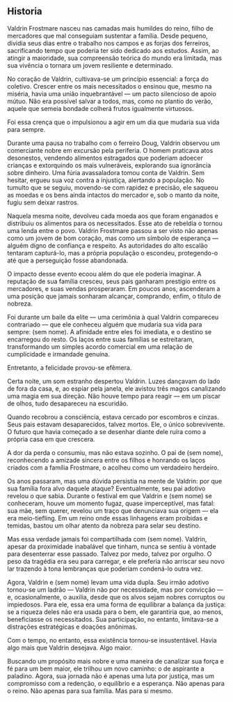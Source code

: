 ## Historia

Valdrin Frostmare nasceu nas camadas mais humildes do reino, filho de mercadores que mal conseguiam sustentar a família. Desde pequeno, dividia seus dias entre o trabalho nos campos e as forjas dos ferreiros, sacrificando tempo que poderia ter sido dedicado aos estudos. Assim, ao atingir a maioridade, sua compreensão teórica do mundo era limitada, mas sua vivência o tornara um jovem resiliente e determinado.

No coração de Valdrin, cultivava-se um princípio essencial: a força do coletivo. Crescer entre os mais necessitados o ensinou que, mesmo na miséria, havia uma união inquebrantável — um pacto silencioso de apoio mútuo. Não era possível salvar a todos, mas, como no plantio do verão, aquele que semeia bondade colherá frutos igualmente virtuosos.

Foi essa crença que o impulsionou a agir em um dia que mudaria sua vida para sempre.

Durante uma pausa no trabalho com o ferreiro Doug, Valdrin observou um comerciante nobre em excursão pela periferia. O homem praticava atos desonestos, vendendo alimentos estragados que poderiam adoecer crianças e extorquindo os mais vulneráveis, explorando sua ignorância sobre dinheiro. Uma fúria avassaladora tomou conta de Valdrin. Sem hesitar, ergueu sua voz contra a injustiça, alertando a população. No tumulto que se seguiu, movendo-se com rapidez e precisão, ele saqueou as moedas e os bens ainda intactos do mercador e, sob o manto da noite, fugiu sem deixar rastros.

Naquela mesma noite, devolveu cada moeda aos que foram enganados e distribuiu os alimentos para os necessitados. Esse ato de rebeldia o tornou uma lenda entre o povo. Valdrin Frostmare passou a ser visto não apenas como um jovem de bom coração, mas como um símbolo de esperança — alguém digno de confiança e respeito. As autoridades do alto escalão tentaram capturá-lo, mas a própria população o escondeu, protegendo-o até que a perseguição fosse abandonada.

O impacto desse evento ecoou além do que ele poderia imaginar. A reputação de sua família cresceu, seus pais ganharam prestígio entre os mercadores, e suas vendas prosperaram. Em poucos anos, ascenderam a uma posição que jamais sonharam alcançar, comprando, enfim, o título de nobreza.

Foi durante um baile da elite — uma cerimônia à qual Valdrin compareceu contrariado — que ele conheceu alguém que mudaria sua vida para sempre: (sem nome). A afinidade entre eles foi imediata, e o destino se encarregou do resto. Os laços entre suas famílias se estreitaram, transformando um simples acordo comercial em uma relação de cumplicidade e irmandade genuína.

Entretanto, a felicidade provou-se efêmera.

Certa noite, um som estranho despertou Valdrin. Luzes dançavam do lado de fora da casa, e, ao espiar pela janela, ele avistou três magos canalizando uma magia em sua direção. Não houve tempo para reagir — em um piscar de olhos, tudo desapareceu na escuridão.

Quando recobrou a consciência, estava cercado por escombros e cinzas. Seus pais estavam desaparecidos, talvez mortos. Ele, o único sobrevivente. O futuro que havia começado a se desenhar diante dele ruíra como a própria casa em que crescera.

A dor da perda o consumiu, mas não estava sozinho. O pai de (sem nome), reconhecendo a amizade sincera entre os filhos e honrando os laços criados com a família Frostmare, o acolheu como um verdadeiro herdeiro.

Os anos passaram, mas uma dúvida persistia na mente de Valdrin: por que sua família fora alvo daquele ataque? Eventualmente, seu pai adotivo revelou o que sabia. Durante o festival em que Valdrin e (sem nome) se conheceram, houve um momento fugaz, quase imperceptível, mas fatal: sua mãe, sem querer, revelou um traço que denunciava sua origem — ela era meio-tiefling. Em um reino onde essas linhagens eram proibidas e temidas, bastou um olhar atento da nobreza para selar seu destino.

Mas essa verdade jamais foi compartilhada com (sem nome). Valdrin, apesar da proximidade inabalável que tinham, nunca se sentiu à vontade para desenterrar esse passado. Talvez por medo, talvez por orgulho. O peso da tragédia era seu para carregar, e ele preferia não arriscar seu novo lar trazendo à tona lembranças que poderiam condená-lo outra vez.

Agora, Valdrin e (sem nome) levam uma vida dupla. Seu irmão adotivo tornou-se um ladrão — Valdrin não por necessidade, mas por convicção — e, ocasionalmente, o auxilia, desde que os alvos sejam nobres corruptos ou impiedosos. Para ele, essa era uma forma de equilibrar a balança da justiça: se a riqueza deles não era usada para o bem, ele garantiria que, ao menos, beneficiasse os necessitados. Sua participação, no entanto, limitava-se a distrações estratégicas e doações anônimas.

Com o tempo, no entanto, essa existência tornou-se insustentável. Havia algo mais que Valdrin desejava. Algo maior.

Buscando um propósito mais nobre e uma maneira de canalizar sua força e fé para um bem maior, ele trilhou um novo caminho: o de aspirante a paladino. Agora, sua jornada não é apenas uma luta por justiça, mas um compromisso com a redenção, o equilíbrio e a esperança. Não apenas para o reino. Não apenas para sua família. Mas para si mesmo.